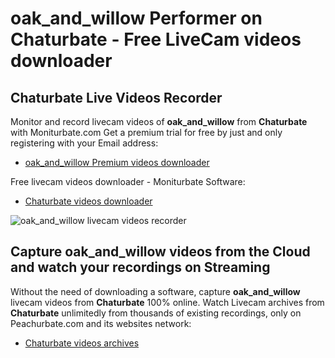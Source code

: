 # oak_and_willow Performer on Chaturbate - Free LiveCam videos downloader

## Chaturbate Live Videos Recorder

Monitor and record livecam videos of **oak_and_willow** from **Chaturbate** with Moniturbate.com
Get a premium trial for free by just and only registering with your Email address:
* [oak_and_willow Premium videos downloader](https://moniturbate.com/request-demo-licence-key.html)

Free livecam videos downloader - Moniturbate Software:
* [Chaturbate videos downloader](https://moniturbate.com/moniturbate-download-software.html)

![oak_and_willow livecam videos recorder](https://peachurnet.com/templates/moniturbate-software.png)


## Capture oak_and_willow videos from the Cloud and watch your recordings on Streaming

Without the need of downloading a software, capture **oak_and_willow** livecam videos from **Chaturbate** 100% online.
Watch Livecam archives from **Chaturbate** unlimitedly from thousands of existing recordings, only on Peachurbate.com and its websites network:
* [Chaturbate videos archives](https://peachurnet.com/)